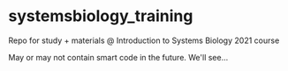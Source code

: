 # systemsbiology_training

Repo for study + materials @ Introduction to Systems Biology 2021 course

  May or may not contain smart code in the future. We'll see...

